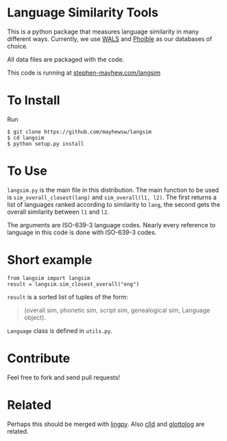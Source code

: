 # Language Similarity Tools

This is a python package that measures language similarity in many different ways. Currently, we use [WALS](http://wals.info) and [Phoible](http://phoible.org) as our databases of choice.

All data files are packaged with the code.

This code is running at [stephen-mayhew.com/langsim](http://stephen-mayhew.com/langsim)

# To Install
Run

    $ git clone https://github.com/mayhewsw/langsim
    $ cd langsim
    $ python setup.py install

# To Use
`langsim.py` is the main file in this distribution. The main function to be used is `sim_overall_closest(lang)` and `sim_overall(l1, l2)`. The first returns a list of languages ranked according to similarity to `lang`, the second gets the overall similarity between `l1` and `l2`.

The arguments are ISO-639-3 language codes. Nearly every reference to language in this code is done with ISO-639-3 codes.

# Short example
```
from langsim import langsim
result = langsim.sim_closest_overall("eng")
```
`result` is a sorted list of tuples of the form:
> (overall sim, phonetic sim, script sim, genealogical sim, Language object).

`Language` class is defined in `utils.py`.

# Contribute
Feel free to fork and send pull requests!

# Related

Perhaps this should be merged with [lingpy](https://github.com/lingpy/lingpy). Also [clld](https://github.com/clld/clld) and [glottolog](http://glottolog.org/) are related. 


